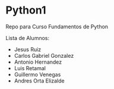 # Python1
Repo para Curso Fundamentos de Python

Lista de Alumnos:
- Jesus Ruiz 
- Carlos Gabriel Gonzalez
- Antonio Hernandez
- Luis Retamal 
- Guillermo Venegas
- Andres Orta Elizalde
